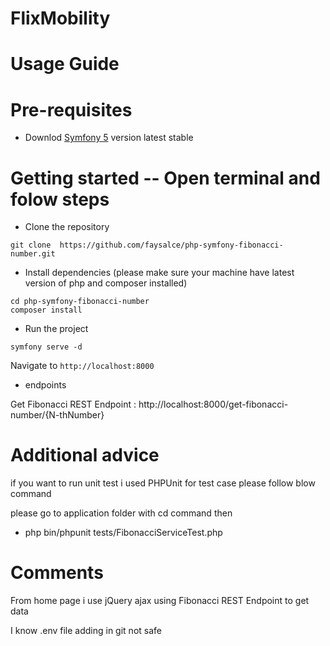 # FlixMobility 

# Usage Guide


# Pre-requisites
- Downlod  [Symfony 5](https://symfony.com/download) version latest stable


# Getting started -- Open terminal and folow steps
- Clone the repository
```
git clone  https://github.com/faysalce/php-symfony-fibonacci-number.git
```
- Install dependencies (please make sure your machine have latest version of php and composer installed)
```
cd php-symfony-fibonacci-number
composer install
```
-  Run the project
```
symfony serve -d
```
  Navigate to `http://localhost:8000`

-  endpoints

  Get Fibonacci REST Endpoint : http://localhost:8000/get-fibonacci-number/{N-thNumber}



# Additional advice
if you want to run unit test i used PHPUnit for test case please follow blow command

please go to application folder with cd command then 

-  php bin/phpunit tests/FibonacciServiceTest.php

# Comments
From home page i use jQuery ajax using Fibonacci REST Endpoint to get data 

I know .env file adding in git not safe 